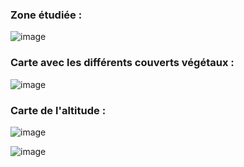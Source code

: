 <h3>Zone étudiée :</h3>

![image](https://user-images.githubusercontent.com/92827382/202258412-4162d9cf-3c47-4ca9-9695-1b0af9f15dae.png)

<h3> Carte avec les différents couverts végétaux :</h3>

![image](https://user-images.githubusercontent.com/92827382/202259317-9d922d98-4919-4bdc-b853-e56450142215.png)


<h3> Carte de l'altitude :</h3>

![image](https://user-images.githubusercontent.com/92827382/199605937-7257bc75-9346-4843-9913-4ddb1235babe.png)

![image](https://user-images.githubusercontent.com/92827382/202864202-db2d7b44-7fa1-4399-9d72-9e94a946f4d9.png)
